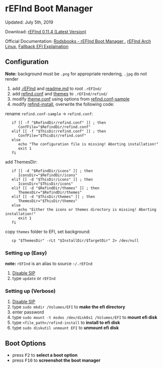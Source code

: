 # rEFInd Boot Manager

Updated: July 5th, 2019

Download:
[rEFInd 0.11.4 (Latest Version)](https://sourceforge.net/projects/refind/files/)

Official Documentation:
[Rodsbooks - rEFInd Boot Manager ](https://www.rodsbooks.com/refind/),
[rEFInd Arch Linux](https://wiki.archlinux.org/index.php/REFInd),
[Fallback EFI Explaination](https://askubuntu.com/questions/499897/removing-fallback-efi-from-refind)

## Configuration

**Note:** background must be `.png` for appropriate rendering, `.jpg` do not
render

1. add [.rEFInd](.rEFInd) and [readme.md](readme.md) to root `.rEFInd/`
2. add [refind.conf](refind/refind.conf) and [themes](refind/themes) to
   `.rEFInd/refind/`
3. modify [theme.conf](refind/themes/ambience/theme.conf) using options from
   [refind.conf-sample](refind/refind.conf-sample)
4. modify [refind-install](refind-install), overwrite the following code:

rename `refind.conf-sample` -> `refind.conf`:

```
   if [[ -f "$RefindDir/refind.conf" ]] ; then
      ConfFile="$RefindDir/refind.conf"
   elif [[ -f "$ThisDir/refind.conf" ]] ; then
      ConfFile="$ThisDir/refind.conf"
   else
      echo "The configuration file is missing! Aborting installation!"
      exit 1
   fi
```

add ThemesDir:

```
   if [[ -d "$RefindDir/icons" ]] ; then
      IconsDir="$RefindDir/icons"
   elif [[ -d "$ThisDir/icons" ]] ; then
      IconsDir="$ThisDir/icons"
   elif [[ -d "$RefindDir/themes" ]] ; then
      ThemesDir="$RefindDir/themes"
   elif [[ -d "$ThisDir/themes" ]] ; then
      ThemesDir="$ThisDir/themes"
   else
      echo "Either the icons or themes directory is missing! Aborting installation!"
      exit 1
   fi
```

copy `themes` folder to EFI, set background:

```
   cp "$ThemesDir" -rLt "$InstallDir/$TargetDir" 2> /dev/null
```

### Setting up (Easy)

**note:** `rEFInd` is an alias to source `~/.rEFInd`

1. [Disable SIP](https://github.com/briancrink/dotfiles/tree/master/.macos#disable-sip)
2. type `update` or `rEFInd`

### Setting up (Verbose)

1. [Disable SIP](https://github.com/briancrink/dotfiles/tree/master/.macos#disable-sip)
2. type `sudo mkdir /Volumes/EFI` to **make the efi directory**
3. enter password
4. type `sudo mount -t msdos /dev/disk0s1 /Volumes/EFI` to **mount efi disk**
5. type `<file_path>/refind-install` to **install to efi disk**
6. type `sudo diskutil unmount EFI` to **unmount efi disk**

## Boot Options

- press <kbd>F2</kbd> to **select a boot option**
- press <kbd>F10</kbd> to **screenshot the boot manager**

